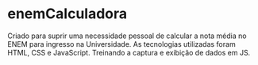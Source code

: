 # enemCalculadora

Criado para suprir uma necessidade pessoal de calcular a nota média no ENEM para ingresso na Universidade.
As tecnologias utilizadas foram HTML, CSS e JavaScript. 
Treinando a captura e exibição de dados em JS.
